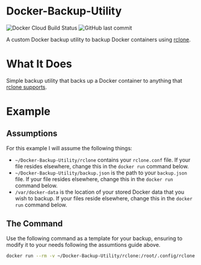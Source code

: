 # Docker-Backup-Utility
![Docker Cloud Build Status](https://img.shields.io/docker/cloud/build/jeffresc/docker-backup-utility?style=for-the-badge) ![GitHub last commit](https://img.shields.io/github/last-commit/JeffResc/Docker-Backup-Utility?style=for-the-badge)

A custom Docker backup utility to backup Docker containers using [rclone](https://rclone.org/).

# What It Does
Simple backup utility that backs up a Docker container to anything that [rclone supports](https://rclone.org/docs/).

# Example
## Assumptions
For this example I will assume the following things:
- `~/Docker-Backup-Utility/rclone` contains your `rclone.conf` file. If your file resides elsewhere, change this in the `docker run` command below.
- `~/Docker-Backup-Utility/backup.json` is the path to your `backup.json` file. If your file resides elsewhere, change this in the `docker run` command below.
- `/var/docker-data` is the location of your stored Docker data that you wish to backup. If your files reside elsewhere, change this in the `docker run` command below.
## The Command
Use the following command as a template for your backup, ensuring to modify it to your needs following the assumtions guide above.
```bash
docker run --rm -v ~/Docker-Backup-Utility/rclone:/root/.config/rclone -v ~/Docker-Backup-Utility/backup.json:/root/backup.json:ro /var/docker-data:/docker-data:ro -v /var/run/docker.sock:/var/run/docker.sock:ro jeffresc/docker-backup-utility:latest
```
